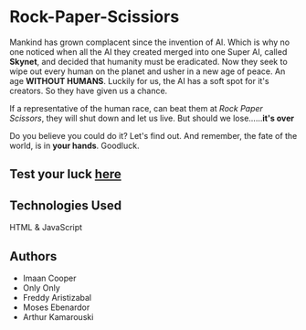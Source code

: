 # Rock-Paper-Scissiors
Mankind has grown complacent since the invention of AI. Which is why no one noticed when all the AI they created merged into one Super AI, 
called **Skynet**, and decided that humanity must be eradicated. Now they seek to wipe out every human on the planet and usher in a 
new age of peace. An age **WITHOUT HUMANS**. Luckily for us, the AI has a soft spot for it's creators. So they have given us a chance.

If a representative of the human race, can beat them at *Rock Paper Scissors*, they will shut down and let us live. 
But should we lose......**it's over**

Do you believe you could do it? Let's find out. And remember, the fate of the world, is in **your hands**. Goodluck.

## Test your luck [here](https://kreativstorm-frontend-training.github.io/rock-paper-scissors/)

## Technologies Used
HTML & JavaScript

## Authors
- Imaan Cooper
- Only Only
- Freddy Aristizabal
- Moses Ebenardor
- Arthur Kamarouski